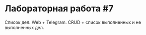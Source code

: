 # Лабораторная работа #7

Списоĸ дел. Web + Telegram. CRUD + списоĸ выполненных и не выполненных дел.
